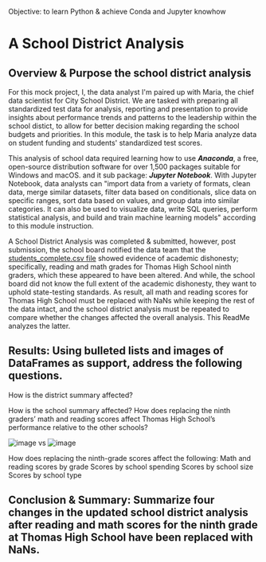 Objective: to learn Python & achieve Conda and Jupyter knowhow
# A School District Analysis

## Overview & Purpose the school district analysis
For this mock project, I, the data analyst I'm paired up with Maria, the chief data scientist for City School District.  We are tasked with preparing all standardized test data for analysis, reporting and presentation to provide insights about performance trends and patterns to the leadership within the school distict, to allow for better decision making regarding the school budgets and priorities.  In this module, the task is to help Maria analyze data on student funding and students' standardized test scores.

This analysis of school data required learning how to use **_Anaconda_**, a free, open-source distribution software for over 1,500 packages suitable for Windows and macOS. and it sub package: **_Jupyter Notebook_**.  With Jupyter Notebook, data analysts can "import data from a variety of formats, clean data, merge similar datasets, filter data based on conditionals, slice data on specific ranges, sort data based on values, and group data into similar categories. It can also be used to visualize data, write SQL queries, perform statistical analysis, and build and train machine learning models" according to this module instruction.

A School District Analysis was completed & submitted, however, post submission, the school board notified the data team that the [students_complete.csv file](https://github.com/Juligi/School_District_Analysis/blob/main/resources/schools_complete.csv) showed evidence of academic dishonesty; specifically, reading and math grades for Thomas High School ninth graders, which these appeared to have been altered. And while, the school board did not know the full extent of the academic dishonesty, they want to uphold state-testing standards.  As result, all math and reading scores for Thomas High School must be replaced with NaNs while keeping the rest of the data intact, and  the school district analysis must be repeated to compare whether the changes affected the overall analysis.  This ReadMe analyzes the latter.

## Results: Using bulleted lists and images of DataFrames as support, address the following questions.

How is the district summary affected?

How is the school summary affected?
How does replacing the ninth graders’ math and reading scores affect Thomas High School’s performance relative to the other schools?

![image](https://user-images.githubusercontent.com/50222179/170856464-76b60e2a-8bb2-4b87-9e0d-641262168002.png)
vs
![image](https://user-images.githubusercontent.com/50222179/170856485-45e9b06d-248f-4f81-94e0-b6464ba72a37.png)


How does replacing the ninth-grade scores affect the following:
Math and reading scores by grade
Scores by school spending
Scores by school size
Scores by school type

## Conclusion & Summary: Summarize four changes in the updated school district analysis after reading and math scores for the ninth grade at Thomas High School have been replaced with NaNs.
